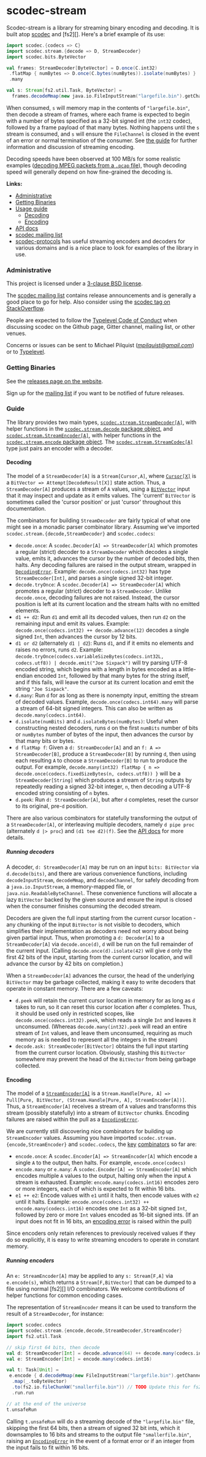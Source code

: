 scodec-stream
=============

Scodec-stream is a library for streaming binary encoding and decoding. It is built atop [scodec](https://github.com/scodec/scodec) and [fs2][]. Here's a brief example of its use:

```Scala
import scodec.{codecs => C}
import scodec.stream.{decode => D, StreamDecoder}
import scodec.bits.ByteVector

val frames: StreamDecoder[ByteVector] = D.once(C.int32)
 .flatMap { numBytes => D.once(C.bytes(numBytes)).isolate(numBytes) }
 .many

val s: Stream[fs2.util.Task, ByteVector] =
  frames.decodeMmap(new java.io.FileInputStream("largefile.bin").getChannel)
```

[scalaz-stream]: https://github.com/functional-streams-for-scala/fs2

When consumed, `s` will memory map in the contents of `"largefile.bin"`, then decode a stream of frames, where each frame is expected to begin with a number of bytes specified as a 32-bit signed int (the `int32` codec), followed by a frame payload of that many bytes. Nothing happens until the `s` stream is consumed, and `s` will ensure the `FileChannel` is closed in the event of an error or normal termination of the consumer. See [the guide](#guide) for further information and discussion of streaming encoding.

Decoding speeds have been observed at 100 MB/s for some realistic examples ([decoding MPEG packets from a `.pcap` file](https://github.com/scodec/scodec-stream/blob/master/src/test/scala/scodec/stream/examples/Mpeg.scala)), though decoding speed will generally depend on how fine-grained the decoding is.

__Links:__

* [Administrative](#admin)
* [Getting Binaries](#getting-binaries)
* [Usage guide](#guide)
    * [Decoding](#decoding)
    * [Encoding](#encoding)
* [API docs][api]
* [scodec mailing list](https://groups.google.com/forum/#!forum/scodec)
* [scodec-protocols](https://github.com/scodec/scodec-protocols) has useful streaming encoders and decoders for various domains and is a nice place to look for examples of the library in use.

[api]: http://www.google.com/?q=scodec-stream+api

### Administrative

This project is licensed under a [3-clause BSD license](LICENSE).

The [scodec mailing list](https://groups.google.com/forum/#!forum/scodec) contains release announcements and is generally a good place to go for help. Also consider using the [scodec tag on StackOverflow](http://stackoverflow.com/questions/tagged/scodec).

People are expected to follow the [Typelevel Code of Conduct](http://typelevel.org/conduct.html)
when discussing scodec on the Github page, Gitter channel, mailing list,
or other venues.

Concerns or issues can be sent to Michael Pilquist (*mpilquist@gmail.com*) or
to [Typelevel](http://typelevel.org/about.html).

### Getting Binaries

See the [releases page on the website](https://scodec.org/releases/).

Sign up for the [mailing list](https://groups.google.com/forum/#!forum/scodec) if you want to be notified of future releases.

### Guide

The library provides two main types, [`scodec.stream.StreamDecoder[A]`][dec], with helper functions in the [`scodec.stream.decode` package object][dec], and [`scodec.stream.StreamEncoder[A]`][enc], with helper functions in the [`scodec.stream.encode` package object][enc-pkg]. The [`scodec.stream.StreamCodec[A]`][codec] type just pairs an encoder with a decoder.

[dec]: https://github.com/scodec/scodec-stream/blob/master/src/main/scala/scodec/stream/decode/StreamDecoder.scala
[dec-src]: https://github.com/scodec/scodec-stream/blob/master/src/main/scala/scodec/stream/decode/package.scala
[enc]: https://github.com/scodec/scodec-stream/blob/master/src/main/scala/scodec/stream/encode/StreamEncoder.scala
[enc-pkg]: https://github.com/scodec/scodec-stream/blob/master/src/main/scala/scodec/stream/encode/package.scala
[codec]: https://github.com/scodec/scodec-stream/blob/master/src/main/scala/scodec/stream/codec/StreamCodec.scala

#### Decoding

The model of a `StreamDecoder[A]` is a `Stream[Cursor,A]`, where [`Cursor[X]`][cursor] is a `BitVector => Attempt[DecodeResult[X]]` state action. Thus, a `StreamDecoder[A]` produces a stream of `A` values, using a [`BitVector`](https://github.com/scodec/scodec-bits) input that it may inspect and update as it emits values. The 'current' `BitVector` is sometimes called the 'cursor position' or just 'cursor' throughout this documentation.

[cursor]: https://github.com/scodec/scodec-stream/blob/master/src/main/scala/scodec/stream/decode/Cursor.scala

The combinators for building `StreamDecoder` are fairly typical of what one might see in a monadic parser combinator library. Assuming we've imported `scodec.stream.{decode,StreamDecoder}` and `scodec.codecs`:

* `decode.once`: A `scodec.Decoder[A] => StreamDecoder[A]` which promotes a regular (strict) decoder to a `StreamDecoder` which decodes a single value, emits it, advances the cursor by the number of decoded bits, then halts. Any decoding failures are raised in the output stream, wrapped in [`DecodingError`][dec-err]. Example: `decode.once(codecs.int32)` has type `StreamDecoder[Int]`, and parses a single signed 32-bit integer.
* `decode.tryOnce`: A `scodec.Decoder[A] => StreamDecoder[A]` which promotes a regular (strict) decoder to a `StreamDecoder`. Unlike `decode.once`, decoding failures are not raised. Instead, the cursor position is left at its current location and the stream halts with no emitted elements.
* `d1 ++ d2`: Run `d1` and emit all its decoded values, then run `d2` on the remaining input and emit its values. Example: `decode.once(codecs.int32) ++ decode.advance(12)` decodes a single signed `Int`, then advances the cursor by 12 bits.
* `d1 or d2` (alternately `d1 | d2`): Runs `d1`, and if it emits no elements and raises no errors, runs `d2`. Example: `decode.tryOnce(codecs.variableSizeBytes(codecs.int32L, codecs.utf8)) | decode.emit("Joe Sixpack")` will try parsing UTF-8 encoded string, which begins with a length in bytes encoded as a little-endian encoded `Int`, followed by that many bytes for the string itself, and if this fails, will leave the cursor at its current location and emit the string `"Joe Sixpack"`.
* `d.many`: Run `d` for as long as there is nonempty input, emitting the stream of decoded values. Example, `decode.once(codecs.int64).many` will parse a stream of 64-bit signed integers. This can also be written as `decode.many(codecs.int64)`.
* `d.isolate(numBits)` and `d.isolateBytes(numBytes)`: Useful when constructing nested decoders, runs `d` on the first `numBits` number of bits or `numBytes` number of bytes of the input, then advances the cursor by that many bits or bytes.
* `d flatMap f`: Given a `d: StreamDecoder[A]` and an `f: A => StreamDecoder[B]`, produce a `StreamDecoder[B]` by running `d`, then using each resulting `A` to choose a `StreamDecoder[B]` to run to produce the output. For example, `decode.many(int32) flatMap { n => decode.once(codecs.fixedSizeBytes(n, codecs.utf8)) }` will be a `StreamDecoder[String]` which produces a stream of `String` outputs by repeatedly reading a signed 32-bit integer, `n`, then decoding a UTF-8 encoded string consisting of `n` bytes.
* `d.peek`: Run `d: StreamDecoder[A]`, but after `d` completes, reset the cursor to its original, pre-`d` position.

There are also various combinators for statefully transforming the output of a `StreamDecoder[A]`, or interleaving multiple decoders, namely `d pipe proc` (alternately `d |> proc`) and `(d1 tee d2)(f)`. See the [API docs][api] for more details.

[dec-err]: https://github.com/scodec/scodec-stream/blob/master/src/main/scala/scodec/stream/decode/DecodingError.scala

##### Running decoders

A decoder, `d: StreamDecoder[A]` may be run on an input `bits: BitVector` via `d.decode(bits)`, and there are various convenience functions, including `decodeInputStream`, `decodeMmap`, and `decodeChannel`, for safely decoding from a `java.io.InputStream`, a memory-mapped file, or `java.nio.ReadableByteChannel`. These convenience functions will allocate a lazy `BitVector` backed by the given source and ensure the input is closed when the consumer finishes consuming the decoded stream.

Decoders are given the full input starting from the current cursor location - any chunking of the input `BitVector` is not visible to decoders, which simplifies their implementation as decoders need not worry about being given partial input. Thus, when promoting a `d: Decoder[A]` to a `StreamDecoder[A]` via `decode.once(d)`, `d` will be run on the full remainder of the current input. (Calling `decode.once(d).isolate(42)` will give `d` only the first 42 bits of the input, starting from the current cursor location, and will advance the cursor by 42 bits on completion.)

When a `StreamDecoder[A]` advances the cursor, the head of the underlying `BitVector` may be garbage collected, making it easy to write decoders that operate in constant memory. There are a few caveats:

* `d.peek` will retain the current cursor location in memory for as long as `d` takes to run, so it can reset this cursor location after `d` completes. Thus, it should be used only in restricted scopes, like `decode.once(codecs.int32).peek`, which reads a single `Int` and leaves it unconsumed. (Whereas `decode.many(int32).peek` will read an entire stream of `Int` values, and leave them unconsumed, requiring as much memory as is needed to represent all the integers in the stream)
* `decode.ask: StreamDecoder[BitVector]` obtains the full input starting from the current cursor location. Obviously, stashing this `BitVector` somewhere may prevent the head of the `BitVector` from being garbage collected.


#### Encoding

The model of a [`StreamEncoder[A]`][enc] is a `Stream.Handle[Pure, A] => Pull[Pure, BitVector, (Stream.Handle[Pure, A], StreamEncoder[A])]`. Thus, a `StreamEncoder[A]` receives a stream of `A` values and transforms this stream (possibly statefully) into a stream of `BitVector` chunks. Encoding failures are raised within the pull as a [`EncodingError`][enc-err].

[enc-err]: https://github.com/scodec/scodec-stream/blob/master/src/main/scala/scodec/stream/encode/EncodingError.scala

We are currently still discovering nice combinators for building up `StreamEncoder` values. Assuming you have imported `scodec.stream.{encode,StreamEncoder}` and `scodec.codecs`, the [key][] [combinators][enc] so far are:

* `encode.once`: A `scodec.Encoder[A] => StreamEncoder[A]` which encode a single `A` to the output, then halts. For example, `encode.once(codecs)`
* `encode.many` or `e.many`: A `scodec.Encoder[A] => StreamEncoder[A]` which encodes multiple `A` values to the output, halting only when the input `A` stream is exhausted. Example: `encode.many(codecs.int16)` encodes zero or more integers, each of which is expected to fit within 16 bits.
* `e1 ++ e2`: Encode values with `e1` until it halts, then encode values with `e2` until it halts. Example: `encode.once(codecs.int32) ++ encode.many(codecs.int16)` encodes one `Int` as a 32-bit signed `Int`, followed by zero or more `Int` values encoded as 16-bit signed ints. (If an input does not fit in 16 bits, an [encoding error][enc-err] is raised within the pull)

[key]: https://github.com/scodec/scodec-stream/blob/master/src/main/scala/scodec/stream/encode/package.scala

Since encoders only retain references to previously received values if they do so explicitly, it is easy to write streaming encoders to operate in constant memory.

##### Running encoders

An `e: StreamEncoder[A]` may be applied to any `s: Stream[F,A]` via `e.encode(s)`, which returns a `Stream[F,BitVector]` that can be dumped to a file using normal [fs2][] I/O combinators. We welcome contributions of helper functions for common encoding cases.

The representation of `StreamEncoder` means it can be used to transform the result of a `StreamDecoder`, for instance:

```Scala
import scodec.codecs
import scodec.stream.{encode,decode,StreamDecoder,StreamEncoder}
import fs2.util.Task

// skip first 64 bits, then decode
val d: StreamDecoder[Int] = decode.advance(64) ++ decode.many(codecs.int32)
val e: StreamEncoder[Int] = encode.many(codecs.int16)

val t: Task[Unit] =
 e.encode { d.decodeMmap(new FileInputStream("largefile.bin").getChannel) }
  .map(_.toByteVector)
  .to(fs2.io.fileChunkW("smallerfile.bin")) // TODO Update this for fs2 when IO module is ready
  .run.run

// at the end of the universe
t.unsafeRun
```

Calling `t.unsafeRun` will do a streaming decode of the `"largefile.bin"` file, skipping the first 64 bits, then a stream of signed 32 bit ints, which it downsamples to 16 bits and streams to the output file `"smallerfile.bin"`, raising an [`EncodingError`][enc-err] in the event of a format error or if an integer from the input fails to fit within 16 bits.
